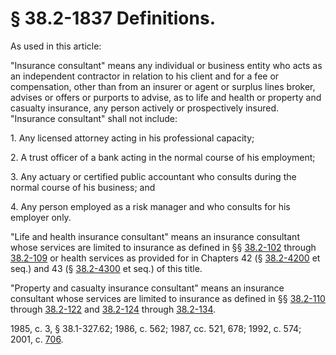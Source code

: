 # § 38.2-1837 Definitions.

<p>As used in this article:</p><p>"Insurance consultant" means any individual or business entity who acts as an independent contractor in relation to his client and for a fee or compensation, other than from an insurer or agent or surplus lines broker, advises or offers or purports to advise, as to life and health or property and casualty insurance, any person actively or prospectively insured. "Insurance consultant" shall not include:</p><p>1. Any licensed attorney acting in his professional capacity;</p><p>2. A trust officer of a bank acting in the normal course of his employment;</p><p>3. Any actuary or certified public accountant who consults during the normal course of his business; and</p><p>4. Any person employed as a risk manager and who consults for his employer only.</p><p>"Life and health insurance consultant" means an insurance consultant whose services are limited to insurance as defined in §§ <a href='http://law.lis.virginia.gov/vacode/38.2-102/'>38.2-102</a> through <a href='http://law.lis.virginia.gov/vacode/38.2-109/'>38.2-109</a> or health services as provided for in Chapters 42 (§ <a href='http://law.lis.virginia.gov/vacode/38.2-4200/'>38.2-4200</a> et seq.) and 43 (§ <a href='http://law.lis.virginia.gov/vacode/38.2-4300/'>38.2-4300</a> et seq.) of this title.</p><p>"Property and casualty insurance consultant" means an insurance consultant whose services are limited to insurance as defined in §§ <a href='http://law.lis.virginia.gov/vacode/38.2-110/'>38.2-110</a> through <a href='http://law.lis.virginia.gov/vacode/38.2-122/'>38.2-122</a> and <a href='http://law.lis.virginia.gov/vacode/38.2-124/'>38.2-124</a> through <a href='http://law.lis.virginia.gov/vacode/38.2-134/'>38.2-134</a>.</p><p>1985, c. 3, § 38.1-327.62; 1986, c. 562; 1987, cc. 521, 678; 1992, c. 574; 2001, c. <a href='http://lis.virginia.gov/cgi-bin/legp604.exe?011+ful+CHAP0706'>706</a>.</p>